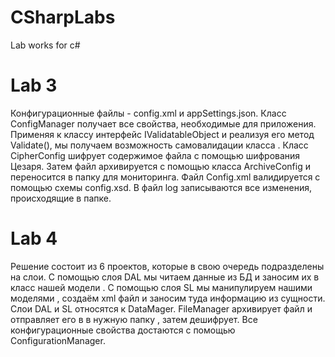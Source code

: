 # CSharpLabs
Lab works for c#


# Lab 3
  Конфигурационные файлы - config.xml и appSettings.json.
  Класс ConfigManager получает все свойства, необходимые для приложения.
  Применяя к классу интерфейс IValidatableObject и реализуя его метод Validate(),
  мы получаем возможность самовалидации класса .
  Класс CipherConfig шифрует содержимое файла с помощью шифрования Цезаря.
  Затем файл архивируется с помощью класса ArchiveConfig и переносится в папку для мониторинга.
  Файл Config.xml валидируется с помощью схемы config.xsd.
  В файл log записываются все изменения, происходящие в папке.
  
# Lab 4

  Решение состоит из 6 проектов, которые в свою очередь подразделены на слои. 
  С помощью слоя DAL мы читаем данные из БД и заносим их в класс нашей модели . 
  С помощью слоя SL мы манипулируем нашими моделями , создаём xml файл и 
  заносим туда информацию из сущности. Слои DAL и SL относятся к DataMager. 
  FileManager архивирует файл и отправляет его в в нужную папку , 
  затем дешифрует. Все конфигурационные свойства достаются с помощью ConfigurationManager.
